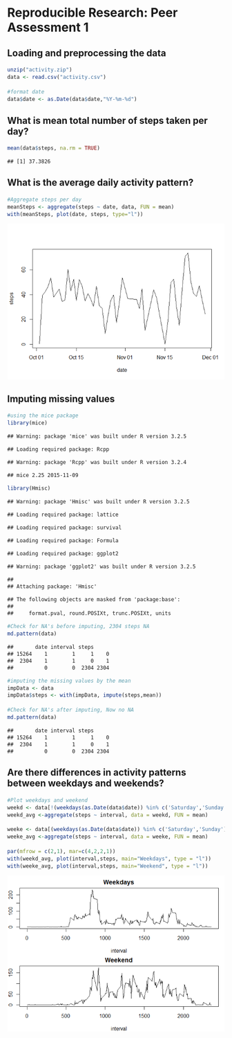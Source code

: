 # Reproducible Research: Peer Assessment 1


## Loading and preprocessing the data


```r
unzip("activity.zip")
data <- read.csv("activity.csv")

#format date
data$date <- as.Date(data$date,"%Y-%m-%d")
```
## What is mean total number of steps taken per day?

```r
mean(data$steps, na.rm = TRUE)
```

```
## [1] 37.3826
```
## What is the average daily activity pattern?

```r
#Aggregate steps per day
meanSteps <- aggregate(steps ~ date, data, FUN = mean)
with(meanSteps, plot(date, steps, type="l"))
```

![](PA1_template_files/figure-html/unnamed-chunk-3-1.png)

## Imputing missing values

```r
#using the mice package
library(mice)
```

```
## Warning: package 'mice' was built under R version 3.2.5
```

```
## Loading required package: Rcpp
```

```
## Warning: package 'Rcpp' was built under R version 3.2.4
```

```
## mice 2.25 2015-11-09
```

```r
library(Hmisc)
```

```
## Warning: package 'Hmisc' was built under R version 3.2.5
```

```
## Loading required package: lattice
```

```
## Loading required package: survival
```

```
## Loading required package: Formula
```

```
## Loading required package: ggplot2
```

```
## Warning: package 'ggplot2' was built under R version 3.2.5
```

```
## 
## Attaching package: 'Hmisc'
```

```
## The following objects are masked from 'package:base':
## 
##     format.pval, round.POSIXt, trunc.POSIXt, units
```

```r
#Check for NA's before imputing, 2304 steps NA
md.pattern(data)
```

```
##       date interval steps     
## 15264    1        1     1    0
##  2304    1        1     0    1
##          0        0  2304 2304
```

```r
#imputing the missing values by the mean
impData <- data
impData$steps <- with(impData, impute(steps,mean))

#Check for NA's after imputing, Now no NA
md.pattern(data)
```

```
##       date interval steps     
## 15264    1        1     1    0
##  2304    1        1     0    1
##          0        0  2304 2304
```


## Are there differences in activity patterns between weekdays and weekends?

```r
#Plot weekdays and weekend
weekd <- data[!(weekdays(as.Date(data$date)) %in% c('Saturday','Sunday')),]
weekd_avg <-aggregate(steps ~ interval, data = weekd, FUN = mean)

weeke <- data[(weekdays(as.Date(data$date)) %in% c('Saturday','Sunday')),]
weeke_avg <-aggregate(steps ~ interval, data = weeke, FUN = mean)

par(mfrow = c(2,1), mar=c(4,2,2,1))
with(weekd_avg, plot(interval,steps, main="Weekdays", type = "l"))
with(weeke_avg, plot(interval,steps, main="Weekend", type = "l"))
```

![](PA1_template_files/figure-html/unnamed-chunk-5-1.png)

